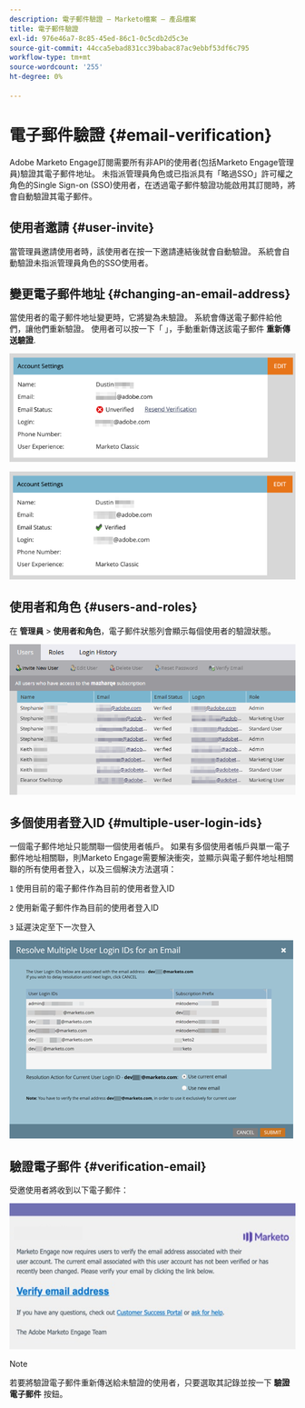 ```yaml
---
description: 電子郵件驗證 — Marketo檔案 — 產品檔案
title: 電子郵件驗證
exl-id: 976e46a7-8c85-45ed-86c1-0c5cdb2d5c3e
source-git-commit: 44cca5ebad831cc39babac87ac9ebbf53df6c795
workflow-type: tm+mt
source-wordcount: '255'
ht-degree: 0%

---
```


# 電子郵件驗證 {#email-verification}

Adobe Marketo Engage訂閱需要所有非API的使用者(包括Marketo Engage管理員)驗證其電子郵件地址。 未指派管理員角色或已指派具有「略過SSO」許可權之角色的Single Sign-on (SSO)使用者，在透過電子郵件驗證功能啟用其訂閱時，將會自動驗證其電子郵件。

## 使用者邀請 {#user-invite}

當管理員邀請使用者時，該使用者在按一下邀請連結後就會自動驗證。 系統會自動驗證未指派管理員角色的SSO使用者。

## 變更電子郵件地址 {#changing-an-email-address}

當使用者的電子郵件地址變更時，它將變為未驗證。 系統會傳送電子郵件給他們，讓他們重新驗證。 使用者可以按一下「 」，手動重新傳送該電子郵件 **重新傳送驗證**.

![](assets/email-verification-1.png)

![](assets/email-verification-2.png)

## 使用者和角色 {#users-and-roles}

在 **管理員** > **使用者和角色**，電子郵件狀態列會顯示每個使用者的驗證狀態。

![](assets/email-verification-3.png)

## 多個使用者登入ID {#multiple-user-login-ids}

一個電子郵件地址只能關聯一個使用者帳戶。 如果有多個使用者帳戶與單一電子郵件地址相關聯，則Marketo Engage需要解決衝突，並顯示與電子郵件地址相關聯的所有使用者登入，以及三個解決方法選項：<p>
`1` 使用目前的電子郵件作為目前的使用者登入ID<p>
`2` 使用新電子郵件作為目前的使用者登入ID<p>
`3` 延遲決定至下一次登入

![](assets/email-verification-4.png)

## 驗證電子郵件 {#verification-email}

受邀使用者將收到以下電子郵件：

![](assets/email-verification-5.png)

>[!NOTE]
>
>若要將驗證電子郵件重新傳送給未驗證的使用者，只要選取其記錄並按一下 **驗證電子郵件** 按鈕。
